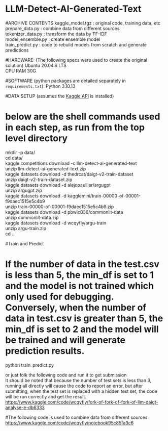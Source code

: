 # LLM-Detect-AI-Generated-Text

#ARCHIVE CONTENTS
kaggle_model.tgz          : original code, training data, etc<br/>
prepare_data.py           : combine data from different sources <br/>
tokenizer_data.py         : transform the data by TF-IDF<br/>
model_ensemble.py         : create ensemble model<br/>
train_predict.py          : code to rebuild models from scratch and generate predictions


#HARDWARE: (The following specs were used to create the original solution)
Ubuntu 20.04.6 LTS<br/>
CPU RAM 30G

#SOFTWARE (python packages are detailed separately in `requirements.txt`):
Python 3.10.13

#DATA SETUP (assumes the [Kaggle API](https://github.com/Kaggle/kaggle-api) is installed)
# below are the shell commands used in each step, as run from the top level directory
mkdir -p data/<br/>
cd data/<br/>
kaggle competitions download -c  llm-detect-ai-generated-text<br/>
unzip llm-detect-ai-generated-text.zip <br/>
kaggle datasets download -d thedrcat/daigt-v2-train-dataset<br/>
unzip daigt-v2-train-dataset.zip<br/>
kaggle datasets download -d alejopaullier/argugpt<br/>
unzip argugpt.zip <br/>
kaggle datasets download -d kagglemini/train-00000-of-00001-f9daec1515e5c4b9<br/>
unzip train-00000-of-00001-f9daec1515e5c4b9.zip<br/>
kaggle datasets download -d pbwic036/commonlit-data<br/>
unzip commonlit-data.zip<br/>
kaggle datasets download -d wcqyfly/argu-train<br/>
unzip argu-train.zip <br/>
cd ..<br/>

#Train and Predict

# If the number of data  in the test.csv is less than 5, the min_df is set to 1 and the model is not trained which only used for debugging. Conversely, when the number of data in test.csv is greater than 5, the min_df is set to 2 and the model will be trained and will generate prediction results. 
python train_predict.py <br/>

or just folk the following code and run it to get submission<br/>
It should be noted that because the number of test sets is less than 3, running all directly will cause the code to report an error, but after submitting, when the test set is replaced with a hidden test set, the code will be run correctly and get the result.<br/> 
https://www.kaggle.com/code/wcqyfly/fork-of-fork-of-fork-of-llm-daigt-analyse-e-db6333

#The following code is used to combine data from different sources
https://www.kaggle.com/code/wcqyfly/notebook95c85fa3c6
